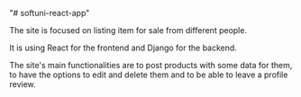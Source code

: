 "# softuni-react-app" 

The site is focused on listing item for sale from different people.

It is using React for the frontend and Django for the backend.

The site's main functionalities are to post products with some data for them, to have the options to edit and delete them and to be able to leave a profile review.